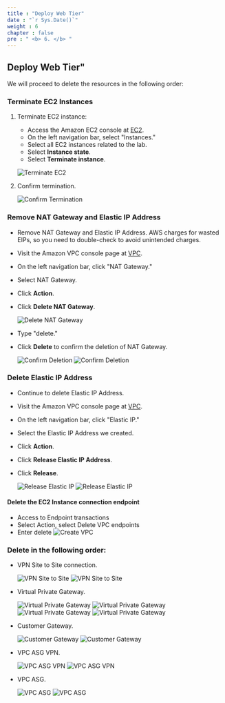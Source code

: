 ```yaml
---
title : "Deploy Web Tier"
date : "`r Sys.Date()`"
weight : 6
chapter : false
pre : " <b> 6. </b> "
---
```

## Deploy Web Tier"

We will proceed to delete the resources in the following order:

### Terminate EC2 Instances

1. Terminate EC2 instance:
    - Access the Amazon EC2 console at [EC2](https://console.aws.amazon.com/ec2/).
    - On the left navigation bar, select "Instances."
    - Select all EC2 instances related to the lab.
    - Select **Instance state**.
    - Select **Terminate instance**.

   ![Terminate EC2](/images/16/0001.png?featherlight=false&width=90pc)

2. Confirm termination.

   ![Confirm Termination](/images/16/0002.png?featherlight=false&width=90pc)

### Remove NAT Gateway and Elastic IP Address

- Remove NAT Gateway and Elastic IP Address. AWS charges for wasted EIPs, so you need to double-check to avoid unintended charges.
- Visit the Amazon VPC console page at [VPC](https://console.aws.amazon.com/vpc/).
- On the left navigation bar, click "NAT Gateway."
- Select NAT Gateway.
- Click **Action**.
- Click **Delete NAT Gateway**.

   ![Delete NAT Gateway](/images/16/0003.png?featherlight=false&width=90pc)

- Type "delete."
- Click **Delete** to confirm the deletion of NAT Gateway.

   ![Confirm Deletion](/images/16/0004.png?featherlight=false&width=90pc)
   ![Confirm Deletion](/images/16/0005.png?featherlight=false&width=90pc)

### Delete Elastic IP Address

- Continue to delete Elastic IP Address.
- Visit the Amazon VPC console page at [VPC](https://console.aws.amazon.com/vpc/).
- On the left navigation bar, click "Elastic IP."
- Select the Elastic IP Address we created.
- Click **Action**.
- Click **Release Elastic IP Address**.
- Click **Release**.

   ![Release Elastic IP](/images/16/0006.png?featherlight=false&width=90pc)
   ![Release Elastic IP](/images/16/0007.png?featherlight=false&width=90pc)

#### Delete the EC2 Instance connection endpoint
- Access to Endpoint transactions
- Select Action, select Delete VPC endpoints
- Enter delete
![Create VPC](/images/16/00020.png?featherlight=false&width=90pc)

### Delete in the following order:

- VPN Site to Site connection.

   ![VPN Site to Site](/images/16/0008.png?featherlight=false&width=90pc)
   ![VPN Site to Site](/images/16/0009.png?featherlight=false&width=90pc)

- Virtual Private Gateway.

   ![Virtual Private Gateway](/images/16/00010.png?featherlight=false&width=90pc)
   ![Virtual Private Gateway](/images/16/00011.png?featherlight=false&width=90pc)
   ![Virtual Private Gateway](/images/16/00012.png?featherlight=false&width=90pc)
   ![Virtual Private Gateway](/images/16/00013.png?featherlight=false&width=90pc)

- Customer Gateway.

   ![Customer Gateway](/images/16/00014.png?featherlight=false&width=90pc)
   ![Customer Gateway](/images/16/00015.png?featherlight=false&width=90pc)

- VPC ASG VPN.

   ![VPC ASG VPN](/images/16/00016.png?featherlight=false&width=90pc)
   ![VPC ASG VPN](/images/16/00017.png?featherlight=false&width=90pc)

- VPC ASG.

   ![VPC ASG](/images/16/00018.png?featherlight=false&width=90pc)
   ![VPC ASG](/images/16/00019.png?featherlight=false&width=90pc)
